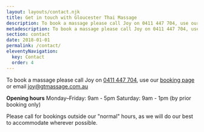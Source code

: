 ```yaml
---
layout: layouts/contact.njk
title: Get in touch with Gloucester Thai Massage
description: To book a massage please call Joy on 0411 447 704, use our booking page or email joy@gtmassage.com.au. Gloucester Thai Massage is located at Shop 2/78 Church St, Gloucester, 2422
metadescription: To book a massage please call Joy on 0411 447 704, use our booking page or email joy@gtmassage.com.au. Gloucester Thai Massage is located at Shop 2/78 Church St, Gloucester, 2422
section: contact
date: 2018-01-01
permalink: /contact/
eleventyNavigation:
  key: Contact
  order: 4
---
```


To book a massage please call Joy on [0411 447 704](tel:+61411447704), use our [booking page](/booking/) or email [joy@gtmassage.com.au](mailto:joy@gtmassage.com.au)

**Opening hours**
Monday–Friday: 9am - 5pm
Saturday: 9am - 1pm (by prior booking only)

Please call for bookings outside our "normal" hours, as we will do our best to accommodate wherever possible.
